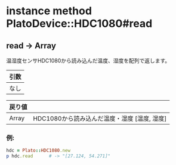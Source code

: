 # instance method PlatoDevice::HDC1080#read

## read -> Array

温湿度センサHDC1080から読み込んだ温度、湿度を配列で返します。

|引数|
|:--|
|なし|

|戻り値||
|:--|:--|
|Array|HDC1080から読み込んだ温度・湿度 [温度, 湿度]|

### 例:
```Ruby
hdc = Plato::HDC1080.new
p hdc.read      # -> "[27.124, 54.271]"
```
